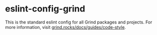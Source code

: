 # eslint-config-grind

This is the standard eslint config for all Grind packages and projects. For more information, visit [grind.rocks/docs/guides/code-style](https://grind.rocks/docs/master/guides/code-style).

